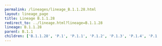 ```yaml
---
permalink: /lineages/lineage_B.1.1.28.html
layout: lineage_page
title: Lineage B.1.1.28
redirect_to: ../lineage.html?lineage=B.1.1.28
lineage: B.1.1.28
parent: B.1.1
children: ['B.1.1.28', 'P.1', 'P.1.1', 'P.1.2', 'P.1.3', 'P.1.4', 'P.1.5', 'P.1.6', 'P.1.7', 'P.1.8', 'P.1.9', 'P.1.10', 'P.1.10.1', 'P.1.10.2', 'P.1.11', 'P.1.12', 'P.1.13', 'P.1.14', 'P.1.15', 'P.1.16', 'P.1.17', 'P.1.17.1', 'P.2', 'P.3', 'P.4', 'P.5', 'P.6', 'P.7']
---
```


